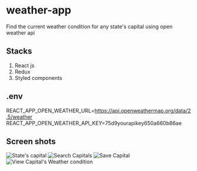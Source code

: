 # weather-app
Find the current weather condition for any state's capital using open weather api

## Stacks
1. React js
2. Redux
3. Styled components

## .env
REACT_APP_OPEN_WEATHER_URL=https://api.openweathermap.org/data/2.5/weather
REACT_APP_OPEN_WEATHER_API_KEY=75d9yourapikey650a660b86ae

## Screen shots
![State's capital](https://i.postimg.cc/5Nkzh0sP/Screenshot-2021-11-24-at-18-04-04.png)
![Search Capitals](https://i.postimg.cc/Z5GdqQtp/Screenshot-2021-11-24-at-18-04-21.png)
![Save Capital](https://i.postimg.cc/7ZGzwkcq/Screenshot-2021-11-24-at-18-04-34.png)
![View Capital's Weather condition](https://i.postimg.cc/JhjBHQMg/Screenshot-2021-11-24-at-18-04-49.png)
